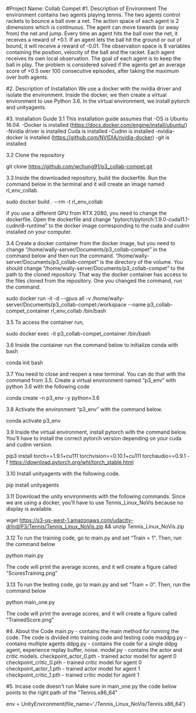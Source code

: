 #Project Name: Collab Compet
#1. Description of Environment
The environment contains two agents playing tennis. The two agents control rackets to bounce a ball over a net. The action space of each agent is 2 dimensions which is continuous. The agent can move towards (or away from) the net and jump. Every time an agent hits the ball over the net, it receives a reward of +0.1. If an agent lets the ball hit the ground or out of bound, it will receive a reward of -0.01. The observation space is 8 variables containing the position, velocity of the ball and the racket. Each agent receives its own local observation. The goal of each agent is to keep the ball in play. The problem is considered solved if the agents get an average score of +0.5 over 100 consecutive episodes, after taking the maximum over both agents. 


#2. Description of Installation 
We use a docker with the nvidia driver and isolate the environment. Inside the docker, we then create a virtual environment to use Python 3.6. In the virtual environment, we install pytorch and unityagents. 

#3. Installation Guide 
3.1 This installation guide assumes that 
     -OS is Ubuntu 16.04. 
     -Docker is installed  (https://docs.docker.com/engine/install/ubuntu/) 
     -Nvidia driver is installed Cuda is installed 
     -Cudnn is installed 
     -nvidia-docker is installed (https://github.com/NVIDIA/nvidia-docker) 
     -git is installed 

3.2 Clone the repository 

   git clone https://github.com/wchung91/p3_collab-compet.git

3.3 Inside the downloaded repository, build the dockerfile. Run the command below in the terminal and it will create an image named rl_env_collab.

   sudo docker build . --rm -t rl_env_collab

If you use a different GPU from RTX 2080, you need to change the dockerfile. Open the dockerfile and change “pytorch/pytorch:1.9.0-cuda11.1-cudnn8-runtime” to the docker image corresponding to the cuda and cudnn installed on your computer. 

3.4 Create a docker container from the docker image, but you need to change “/home/wally-server/Documents/p3_collab-compet” in the command below and then run the command. “/home/wally-server/Documents/p3_collab-compet” is the directory of the volume. You should change “/home/wally-server/Documents/p3_collab-compet” to the path to the cloned repository. That way the docker container has access to the files cloned from the repository. One you changed the command, run the command. 

   sudo docker run -it -d --gpus all -v /home/wally-server/Documents/p3_collab-compet:/workspace --name p3_collab-compet_container rl_env_collab /bin/bash

3.5 To access the container run,  
 
   sudo docker exec -it p3_collab-compet_container /bin/bash

3.6 Inside the container run the command below to initialize conda with bash 

   conda init bash

3.7 You need to close and reopen a new terminal. You can do that with the command from 3.5. Create a virtual environment named “p3_env” with python 3.6 with the following code 

   conda create -n p3_env -y python=3.6

3.8 Activate the environment “p3_env” with the command below. 

   conda activate p3_env

3.9 Inside the virtual environment, install pytorch with the command below. You’ll have to install the correct pytorch version depending on your cuda and cudnn version. 

   pip3 install torch==1.9.1+cu111 torchvision==0.10.1+cu111 torchaudio==0.9.1 -f https://download.pytorch.org/whl/torch_stable.html

3.10 Install unityagents with the following code. 

   pip install unityagents

3.11 Download the unity environments with the following commands. Since we are using a docker, you’ll have to use Tennis_Linux_NoVis because no display is available. 

   wget https://s3-us-west-1.amazonaws.com/udacity-drlnd/P3/Tennis/Tennis_Linux_NoVis.zip && unzip Tennis_Linux_NoVis.zip


3.12 To run the training code, go to main.py and set “Train = 1”. Then, run the command below

   python main.py 

The code will print the average scores, and it will create a figure called “ScoresTraining.png”

3.13 To run the testing code, go to main.py and set “Train = 0”. Then, run the command below 

   python main_one.py

The code will print the average scores, and it will create a figure called “TrainedScore.png”

#4. About the Code 
main.py - contains the main method for running the code. The code is divided into training code and testing code 
maddpg.py - contains multiple agents 
ddpg.py - contains the code for a single ddpg agent, experience replay buffer, noise.
model.py - contains the actor and critic models. 
checkpoint_actor_0.pth - trained actor model for agent 0
checkpoint_critic_0.pth - trained critic model for agent 0 
checkpoint_actor_1.pth - trained actor model for agent 1
checkpoint_critic_1.pth - trained critic model for agent 1

#5. Incase code doesn't run 
Make sure in main_one.py the code below points to the right path of the "Tennis.x86_64"

   env = UnityEnvironment(file_name='./Tennis_Linux_NoVis/Tennis.x86_64')




